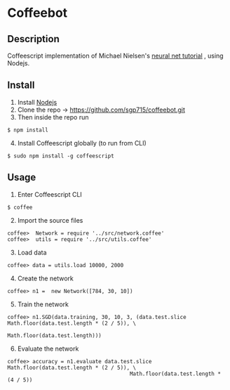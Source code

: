 # Coffeebot

## Description
Coffeescript implementation of Michael Nielsen's [neural net tutorial](http://neuralnetworksanddeeplearning.com/chap1.html) , using Nodejs.

## Install

1. Install [Nodejs](https://nodejs.org/en/)
2. Clone the repo -> https://github.com/sgp715/coffeebot.git
3. Then inside the repo run
```
$ npm install
```
4. Install Coffeescript globally (to run from CLI)
```
$ sudo npm install -g coffeescript
```

## Usage

1. Enter Coffeescript CLI
```
$ coffee
```
2. Import the source files
```
coffee>  Network = require '../src/network.coffee'
coffee>  utils = require '../src/utils.coffee'
```
3. Load data
```
coffee> data = utils.load 10000, 2000
```
4. Create the network
```
coffee> n1 =  new Network([784, 30, 10])
```
5. Train the network
```
coffee> n1.SGD(data.training, 30, 10, 3, (data.test.slice Math.floor(data.test.length * (2 / 5)), \
                                                 Math.floor(data.test.length)))
```
6. Evaluate the network
```
coffee> accuracy = n1.evaluate data.test.slice Math.floor(data.test.length * (2 / 5)), \
                                       Math.floor(data.test.length * (4 / 5))
```
